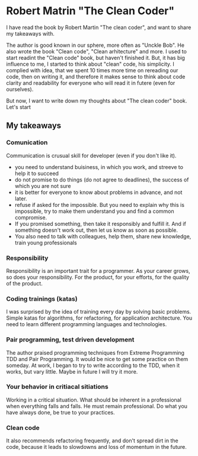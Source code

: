 # Robert Matrin "The Clean Coder"

I have read the book by Robert Martin "The clean coder", and want to share my takeaways with.

The author is good known in our sphere, more often as "Unckle Bob". He also wrote the book "Clean code", "Clean arhitecture" and more. 
I used to start readint the "Clean code" book, but haven't finished it. But, it has big influence to me, I started to think about "clean" code, his simplicity. I complied with idea, that we spent 10 times more time on rereading our code, then on writing it, and therefore it makes sense to think about code clarity and readability for everyone who will read it in futere (even for ourselves).

But now, I want to write down my thoughts about "The clean coder" book. Let's start

## My takeaways

### Comunication
Communication is crusual skill for developer (even if you don't like it). 

- you need to understand buisiness, in which you work, and streeve to help it to succeed
- do not promise to do things (do not agree to deadlines), the success of which you are not sure
- it is better for everyone to know about problems in advance, and not later. 
- refuse if asked for the impossible. But you need to explain why this is impossible, try to make them understand you and find a common compromise.
- If you promised something, then take it responsibly and fulfill it. And if something doesn't work out, then let us know as soon as possible.
- You also need to talk with colleagues, help them, share new knowledge, train young professionals

### Responsibility
Responsibility is an important trait for a programmer. As your career grows, so does your responsibility. For the product, for your efforts, for the quality of the product.

### Coding trainings (katas)
I was surprised by the idea of training every day by solving basic problems. Simple katas for algorithms, for refactoring, for application architecture. 
You need to learn different programming languages and technologies.

### Pair programming, test driven development
The author praised programming techniques from Extreme Programming TDD and Pair Programming. It would be nice to get some practice on them someday. 
At work, I began to try to write according to the TDD, when it works, but vary little. Maybe in future I will try it more.

### Your behavior in critiacal sitiations
Working in a critical situation. What should be inherent in a professional when everything falls and falls. He must remain professional. Do what you have always done, be true to your practices.

### Clean code
It also recommends refactoring frequently, and don't spread dirt in the code, because it leads to slowdowns and loss of momentum in the future.


